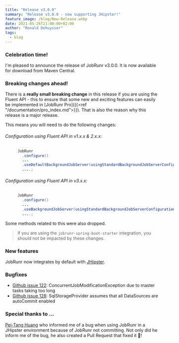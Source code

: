 ```yaml
---
title: "Release v3.0.0"
summary: "Release v3.0.0 - now supporting JHipster!"
feature_image: /blog/New-Release.webp
date: 2021-05-26T21:00:00+02:00
author: "Ronald Dehuysser"
tags:
  - blog
---
```

### Celebration time!
I'm pleased to announce the release of JobRunr v3.0.0. It is now available for download from Maven Central.

### Breaking changes ahead!
There is a __really small breaking change__ in this release if you are using the Fluent API - this to ensure that some new and exciting features can easily be implemented in [JobRunr Pro]({{<ref "/documentation/pro_index.md">}}). That is also the reason why this release is a major release.

This means you will need to do the following changes:

<h6>Configuration using Fluent API in v1.x.x & 2.x.x:</h6>
<figure style="width: 100%; max-width: 100%">

```java
JobRunr
  .configure()
  ...
  .useDefaultBackgroundJobServer(usingStandardBackgroundJobServerConfiguration().andWorkerCount(5))
  ....;
```
</figure>

<h6>Configuration using Fluent API in v3.x.x:</h6>
<figure style="width: 100%; max-width: 100%">

```java
JobRunr
  .configure()
  ...
  .useBackgroundJobServer(usingStandardBackgroundJobServerConfiguration().andWorkerCount(5))
  ....;
```
</figure>

Some methods related to this were also dropped.

> If you are using the `jobrunr-spring-boot-starter` integration, you should not be impacted by these changes.

### New features
JobRunr now integrates by default with [JHipster](https://www.jhipster.tech/).

### Bugfixes
- [Github issue 122](https://github.com/jobrunr/jobrunr/issues/122): ConcurrentJobModificationException due to master tasks taking too long
- [Github issue 128](https://github.com/jobrunr/jobrunr/issues/128): SqlStorageProvider assumes that all DataSources are autoCommit enabled


### Special thanks to ...
[Pei-Tang Huang](https://github.com/tan9) who informed me of a bug when using JobRunr in a JHipster environment because of JobRunr not committing. Not only did he inform me of the bug, he also created a Pull Request that fixed it 👏!